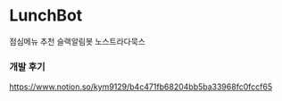 # LunchBot
점심메뉴 추천 슬랙알림봇 노스트라다묵스

### 개발 후기
https://www.notion.so/kym9129/b4c471fb68204bb5ba33968fc0fccf65
